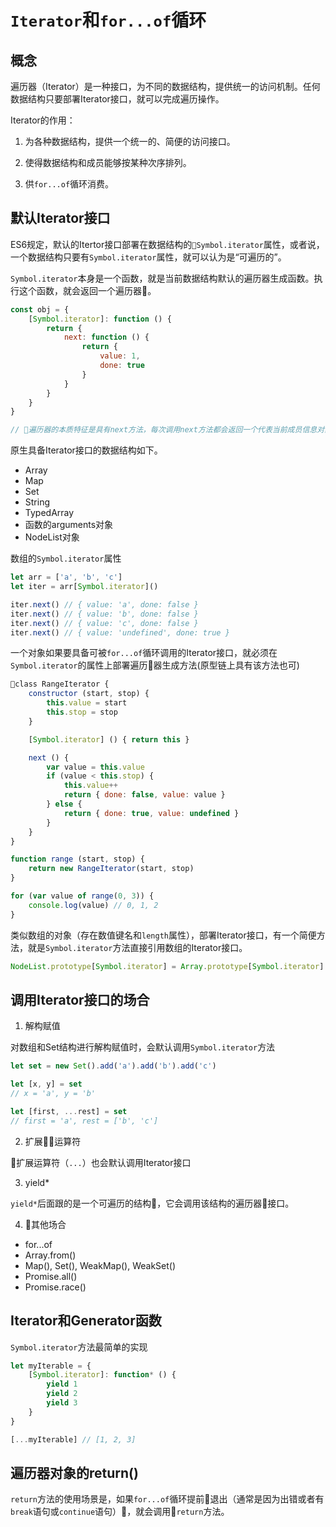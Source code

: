 # `Iterator`和`for...of`循环

## 概念

遍历器（Iterator）是一种接口，为不同的数据结构，提供统一的访问机制。任何数据结构只要部署Iterator接口，就可以完成遍历操作。

Iterator的作用：

1. 为各种数据结构，提供一个统一的、简便的访问接口。

2. 使得数据结构和成员能够按某种次序排列。

3. 供`for...of`循环消费。

## 默认Iterator接口

ES6规定，默认的Itertor接口部署在数据结构的`Symbol.iterator`属性，或者说，一个数据结构只要有`Symbol.iterator`属性，就可以认为是“可遍历的”。

`Symbol.iterator`本身是一个函数，就是当前数据结构默认的遍历器生成函数。执行这个函数，就会返回一个遍历器。

```javascript
const obj = {
    [Symbol.iterator]: function () {
        return {
            next: function () {
                return {
                    value: 1,
                    done: true
                }
            }
        }
    }
}

// 遍历器的本质特征是具有next方法，每次调用next方法都会返回一个代表当前成员信息对象，具有value和done两个属性。
```

原生具备Iterator接口的数据结构如下。

- Array
- Map
- Set
- String
- TypedArray
- 函数的arguments对象
- NodeList对象

数组的`Symbol.iterator`属性

```javascript
let arr = ['a', 'b', 'c']
let iter = arr[Symbol.iterator]()

iter.next() // { value: 'a', done: false }
iter.next() // { value: 'b', done: false }
iter.next() // { value: 'c', done: false }
iter.next() // { value: 'undefined', done: true }
```

一个对象如果要具备可被`for...of`循环调用的Iterator接口，就必须在`Symbol.iterator`的属性上部署遍历器生成方法(原型链上具有该方法也可)

```javascript
class RangeIterator {
    constructor (start, stop) {
        this.value = start
        this.stop = stop
    }

    [Symbol.iterator] () { return this }

    next () {
        var value = this.value
        if (value < this.stop) {
            this.value++
            return { done: false, value: value }
        } else {
            return { done: true, value: undefined }
        }
    }
}

function range (start, stop) {
    return new RangeIterator(start, stop)
}

for (var value of range(0, 3)) {
    console.log(value) // 0, 1, 2
}
```

类似数组的对象（存在数值键名和`length`属性），部署Iterator接口，有一个简便方法，就是`Symbol.iterator`方法直接引用数组的Iterator接口。

```javascript
NodeList.prototype[Symbol.iterator] = Array.prototype[Symbol.iterator]
```

## 调用Iterator接口的场合

1. 解构赋值

对数组和Set结构进行解构赋值时，会默认调用`Symbol.iterator`方法

```javascript
let set = new Set().add('a').add('b').add('c')

let [x, y] = set
// x = 'a', y = 'b'

let [first, ...rest] = set
// first = 'a', rest = ['b', 'c']
```

2. 扩展运算符

扩展运算符（`...`）也会默认调用Iterator接口

3. yield*

`yield*`后面跟的是一个可遍历的结构，它会调用该结构的遍历器接口。

4. 其他场合

- for...of
- Array.from()
- Map(), Set(), WeakMap(), WeakSet()
- Promise.all()
- Promise.race()

## Iterator和Generator函数

`Symbol.iterator`方法最简单的实现

```javascript
let myIterable = {
    [Symbol.iterator]: function* () {
        yield 1
        yield 2
        yield 3
    }
}

[...myIterable] // [1, 2, 3]
```

## 遍历器对象的return()

`return`方法的使用场景是，如果`for...of`循环提前退出（通常是因为出错或者有`break`语句或`continue`语句），就会调用`return`方法。